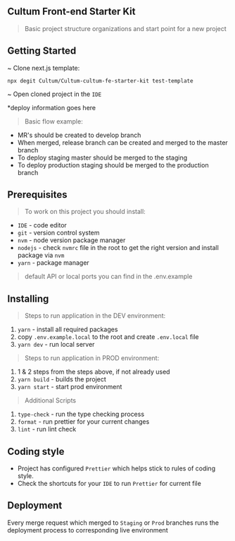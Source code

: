 ## Cultum Front-end Starter Kit

> Basic project structure organizations and start point for a new project

## Getting Started

~ Clone next.js template:

`npx degit Cultum/Cultum-cultum-fe-starter-kit test-template`

~ Open cloned project in the `IDE`

*deploy information goes here

> Basic flow example:

- MR's should be created to develop branch
- When merged, release branch can be created and merged to the master branch
- To deploy staging master should be merged to the staging
- To deploy production staging should be merged to the production branch

## Prerequisites

> To work on this project you should install:

- `IDE` - code editor
- `git` - version control system
- `nvm` - node version package manager
- `nodejs` - check `nvmrc` file in the root to get the right version and install package via `nvm`
- `yarn` - package manager

> default API or local ports you can find in the .env.example

## Installing

> Steps to run application in the DEV environment:

1. `yarn` - install all required packages
2. copy `.env.example.local` to the root and create `.env.local` file
3. `yarn dev` - run local server

> Steps to run application in PROD environment:

1. 1 & 2 steps from the steps above, if not already used
2. `yarn build` - builds the project
3. `yarn start` - start prod environment

> Additional Scripts

1. `type-check` - run the type checking process
2. `format` - run prettier for your current changes
3. `lint` - run lint check

## Coding style

- Project has configured `Prettier` which helps stick to rules of coding style.
- Check the shortcuts for your `IDE` to run `Prettier` for current file

## Deployment

Every merge request which merged to `Staging` or `Prod` branches runs the deployment process to corresponding live
environment
